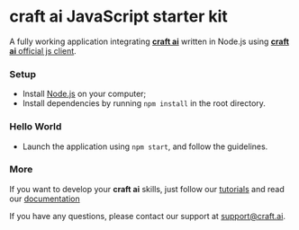 # **craft ai** JavaScript starter kit #

A fully working application integrating [**craft ai**](http://craft.ai) written
in Node.js using [**craft ai** official js
client](https://www.npmjs.com/package/craft-ai).

### Setup ###

- Install [Node.js](https://nodejs.org/en/download/) on your computer;
- Install dependencies by running `npm install` in the root directory.

### Hello World ###

- Launch the application using `npm start`, and follow the guidelines.

### More ###

If you want to develop your **craft ai** skills, just follow our
[tutorials](http://doc.craft.ai/tutorials/index.html) and read our
[documentation](http://doc.craft.ai/index.html)

If you have any questions, please contact our support at
[support@craft.ai]('mailto:support@craft.ai').
